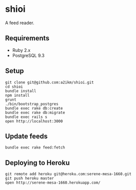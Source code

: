 shioi
======

A feed reader.


## Requirements

- Ruby 2.x
- PostgreSQL 9.3


## Setup

```
git clone git@github.com:a2ikm/shioi.git
cd shioi
bundle install
npm install
grunt
./bin/bootstrap_postgres
bundle exec rake db:create
bundle exec rake db:migrate
bundle exec rails s
open http://localhost:3000
```


## Update feeds

```
bundle exec rake feed:fetch
```


## Deploying to Heroku

```
git remote add heroku git@heroku.com:serene-mesa-1660.git
git push heroku master
open http://serene-mesa-1660.herokuapp.com/
```
